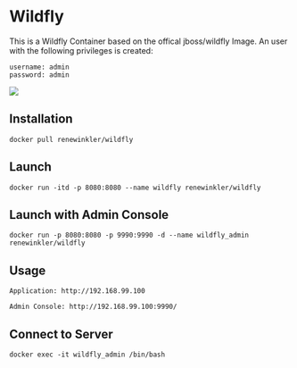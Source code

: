 # Wildfly

This is a Wildfly Container based on the offical jboss/wildfly Image. An user with the following privileges is created:

```
username: admin
password: admin
```

<img src="http://design.jboss.org/wildfly/logo/final/wildfly_logo_450px.png"/>


## Installation

```
docker pull renewinkler/wildfly
```

## Launch

```
docker run -itd -p 8080:8080 --name wildfly renewinkler/wildfly
```

## Launch with Admin Console

``` 
docker run -p 8080:8080 -p 9990:9990 -d --name wildfly_admin renewinkler/wildfly
```

## Usage

```
Application: http://192.168.99.100

Admin Console: http://192.168.99.100:9990/
```


## Connect to Server

```
docker exec -it wildfly_admin /bin/bash
```

